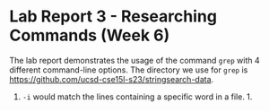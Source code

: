 # Lab Report 3 - Researching Commands (Week 6)
The lab report demonstrates the usage of the command `grep` with 4 different command-line options. The directory we use for `grep` is https://github.com/ucsd-cse15l-s23/stringsearch-data. 

1. `-i` would match the lines containing a specific word in a file.
    1.  
